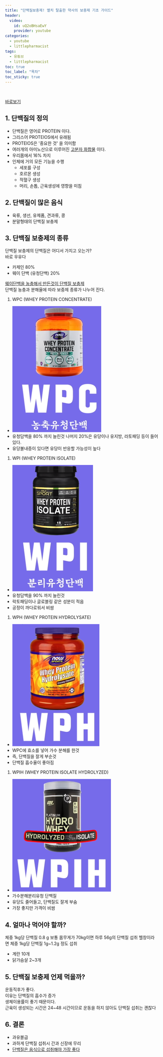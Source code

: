 ```yaml
---
title: "단백질보충제! 멸치 탈출한 약사의 보충제 기초 가이드"
header:
  video:
    id: uQ2oBHsaEwY
    provider: youtube
categories:
  - youtube
  - littlepharmacist
tags:
  - 유튜브
  - littlepharmacist
toc: true
toc_label: "목차"
toc_sticky: true
---
```


<br>

[바로보기](https://www.youtube.com/watch?v=uQ2oBHsaEwY)


## 1. 단백질의 정의
- 단백질은 영어로 PROTEIN 이다.
- 그리스어 PROTEIOS에서 유래됨
- PROTEIOS은 '중요한 것' 을 의미함
- 여러개의 아미노산으로 이루어진 <u>고분자 화합물</u> 이다.
- 우리몸에서 16% 차지
- 인체에 거의 모든 기능을 수행
  - 세포를 구성
  - 호르몬 생성
  - 적혈구 생성
  - 머리, 손톱, 근육생성에 영향을 미침

## 2. 단백질이 많은 음식
- 육류, 생선, 유제품, 견과류, 콩
- 분말형태의 단백질 보충제

## 3. 단백질 보충제의 종류
단백질 보충제의 단백질은 어디서 가지고 오는가?  
바로 우유다  

- 카제인 80%
- 웨이 단백 (유청단백) 20%

<u>웨이단백을 농충해서 만든것이  단백질 보충제</u>  
단백질 농충과 분해율에 따라 보중제 종류가 나누어 진다.  

1. WPC (WHEY PROTEIN CONCENTRATE)
- <img src="/assets/images/youtube/little_pharmacist/2020-08-28-yutube-littlepharmacist-protein_wpc.png">
- 유청담백을 80% 까지 늘린것 나머지 20%은 유당이나 유지방, 라토패딩 등이 들어있다.
- 유당불내증이 있다면 유당이 반응할 가능성이 높다

1. WPI (WHEY PROTEIN ISOLATE)
- <img src="/assets/images/youtube/little_pharmacist/2020-08-28-yutube-littlepharmacist-protein_wpi.png">
- 유청담백을 90% 까지 늘린것 
- 락토패딩이나 글로블링 같은 성분이 적음
- 공정이 까다로워서 비쌈

1. WPH (WHEY PROTEIN HYDROLYSATE)
- <img src="/assets/images/youtube/little_pharmacist/2020-08-28-yutube-littlepharmacist-protein_wph.png">
- WPC에 효소를 넣어 가수 분해를 한것
- 즉, 단백질을 잘게 부순것
- 단백질 흡수율이 좋아짐

1. WPIH (WHEY PROTEIN ISOLATE HYDROLYZED)
- <img src="/assets/images/youtube/little_pharmacist/2020-08-28-yutube-littlepharmacist-protein_wpih.png">
- 가수분해분리유청 단백질
- 유당도 줄어들고, 단백질도 잘게 부숨
- 가장 좋지만 가격이 비쌈

## 4. 얼마나 먹어야 할까?
체중 1kg당 단백질 0.8 g
보통 몸무게가 70kg이면 하루 56g의 단백질 섭취
헬창이라면 체중 1kg당 단백질 1g~1.2g 정도 섭취
- 계란 10개
- 닭가슴살 2~3개

## 5. 단백질 보충제 언제 먹을까?
운동직후가 좋다.  
이유는 단백질의 흡수가 증가  
생체이용률이 좋기 때문이다.  
근육이 생성되는 시간은 24~48 시간이므로 운동을 하지 않아도 단백질 섭취는 괜찮다  

## 6. 결론
- 과유블급
- 과하게 단백질 섭취시 간과 신장에 무리
- <u>단백질은 음식으로 섭취해야 가장 좋다</u>